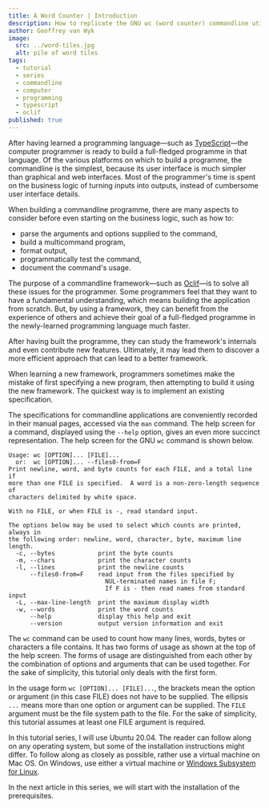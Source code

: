 ```yaml
---
title: A Word Counter | Introduction
description: How to replicate the GNU wc (word counter) commandline utility programme using the Oclif commandline framework
author: Geoffrey van Wyk
image:
  src: ../word-tiles.jpg
  alt: pile of word tiles
tags:
  - tutorial
  - series
  - commandline
  - computer
  - programming
  - typescript
  - oclif
published: true
---
```


After having learned a programming language—such as [TypeScript](https://www.typescriptlang.org)—the computer programmer is ready to build a full-fledged programme in that language. Of the various platforms on which to build a programme, the commandline is the simplest, because its user interface is much simpler than graphical and web interfaces. Most of the programmer's time is spent on the business logic of turning inputs into outputs, instead of cumbersome user interface details.

When building a commandline programme, there are many aspects to consider before even starting on the business logic, such as how to:

- parse the arguments and options supplied to the command,
- build a multicommand program,
- format output,
- programmatically test the command,
- document the command's usage.

The purpose of a commandline framework—such as [Oclif](https://oclif.io)—is to solve all these issues for the programmer. Some programmers feel that they want to have a fundamental understanding, which means building the application from scratch. But, by using a framework, they can benefit from the experience of others and achieve their goal of a full-fledged programme in the newly-learned programming language much faster.

After having built the programme, they can study the framework's internals and even contribute new features. Ultimately, it may lead them to discover a more efficient approach that can lead to a better framework.

When learning a new framework, programmers sometimes make the mistake of first specifying a new program, then attempting to build it using the new framework. The quickest way is to implement an existing specification.

The specifications for commandline applications are conveniently recorded in their manual pages, accessed via the `man` command. The help screen for a command, displayed using the `--help` option, gives an even more succinct representation. The help screen for the GNU `wc` command is shown below.

```
Usage: wc [OPTION]... [FILE]...
  or:  wc [OPTION]... --files0-from=F
Print newline, word, and byte counts for each FILE, and a total line if
more than one FILE is specified.  A word is a non-zero-length sequence of
characters delimited by white space.

With no FILE, or when FILE is -, read standard input.

The options below may be used to select which counts are printed, always in
the following order: newline, word, character, byte, maximum line length.
  -c, --bytes            print the byte counts
  -m, --chars            print the character counts
  -l, --lines            print the newline counts
      --files0-from=F    read input from the files specified by
                           NUL-terminated names in file F;
                           If F is - then read names from standard input
  -L, --max-line-length  print the maximum display width
  -w, --words            print the word counts
      --help             display this help and exit
      --version          output version information and exit
```

The `wc` command can be used to count how many lines, words, bytes or characters a file contains. It has two forms of usage as shown at the top of the help screen. The forms of usage are distinguished from each other by the combination of options and arguments that can be used together. For the sake of simplicity, this tutorial only deals with the first form.

In the usage form `wc [OPTION]... [FILE]...`, the brackets mean the option or argument (in this case FILE) does not have to be supplied. The ellipsis `...` means more than one option or argument can be supplied. The `FILE` argument must be the file system path to the file. For the sake of simplicity, this tutorial assumes at least one FILE argument is required.

In this tutorial series, I will use Ubuntu 20.04. The reader can follow along on any operating system, but some of the installation instructions might differ. To follow along as closely as possible, rather use a virtual machine on Mac OS. On Windows, use either a virtual machine or [Windows Subsystem for Linux](https://aka.ms/wsl).

In the next article in this series, we will start with the installation of the prerequisites.
